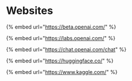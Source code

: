 # Websites

{% embed url="https://beta.openai.com/" %}

{% embed url="https://labs.openai.com/" %}

{% embed url="https://chat.openai.com/chat" %}

{% embed url="https://huggingface.co/" %}

{% embed url="https://www.kaggle.com/" %}
